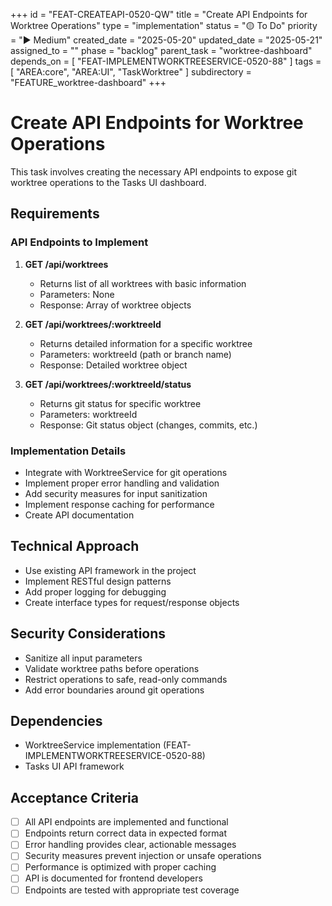 +++
id = "FEAT-CREATEAPI-0520-QW"
title = "Create API Endpoints for Worktree Operations"
type = "implementation"
status = "🟡 To Do"
priority = "▶️ Medium"
created_date = "2025-05-20"
updated_date = "2025-05-21"
assigned_to = ""
phase = "backlog"
parent_task = "worktree-dashboard"
depends_on = [ "FEAT-IMPLEMENTWORKTREESERVICE-0520-88" ]
tags = [ "AREA:core", "AREA:UI", "TaskWorktree" ]
subdirectory = "FEATURE_worktree-dashboard"
+++

# Create API Endpoints for Worktree Operations

This task involves creating the necessary API endpoints to expose git worktree operations to the Tasks UI dashboard.

## Requirements

### API Endpoints to Implement

1. **GET /api/worktrees**
   - Returns list of all worktrees with basic information
   - Parameters: None
   - Response: Array of worktree objects

2. **GET /api/worktrees/:worktreeId**
   - Returns detailed information for a specific worktree
   - Parameters: worktreeId (path or branch name)
   - Response: Detailed worktree object

3. **GET /api/worktrees/:worktreeId/status**
   - Returns git status for specific worktree
   - Parameters: worktreeId
   - Response: Git status object (changes, commits, etc.)

### Implementation Details

- Integrate with WorktreeService for git operations
- Implement proper error handling and validation
- Add security measures for input sanitization
- Implement response caching for performance
- Create API documentation

## Technical Approach

- Use existing API framework in the project
- Implement RESTful design patterns
- Add proper logging for debugging
- Create interface types for request/response objects

## Security Considerations

- Sanitize all input parameters
- Validate worktree paths before operations
- Restrict operations to safe, read-only commands
- Add error boundaries around git operations

## Dependencies

- WorktreeService implementation (FEAT-IMPLEMENTWORKTREESERVICE-0520-88)
- Tasks UI API framework

## Acceptance Criteria

- [ ] All API endpoints are implemented and functional
- [ ] Endpoints return correct data in expected format
- [ ] Error handling provides clear, actionable messages
- [ ] Security measures prevent injection or unsafe operations
- [ ] Performance is optimized with proper caching
- [ ] API is documented for frontend developers
- [ ] Endpoints are tested with appropriate test coverage
